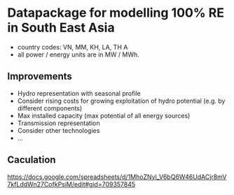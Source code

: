 # Datapackage for modelling 100% RE in South East Asia

* country codes: VN, MM, KH, LA, TH A
* all power / energy units are in MW / MWh. 



## Improvements

* Hydro representation with seasonal profile
* Consider rising costs for growing exploitation of hydro potential (e.g. by different components)
* Max installed capacity (max potential of all energy sources)
* Transmission representation
* Consider other technologies
* ...

## Caculation

https://docs.google.com/spreadsheets/d/1MhoZNyl_V6bQ6W46UdACjr8mV7kfLddWn27CofkPsiM/edit#gid=709357845
